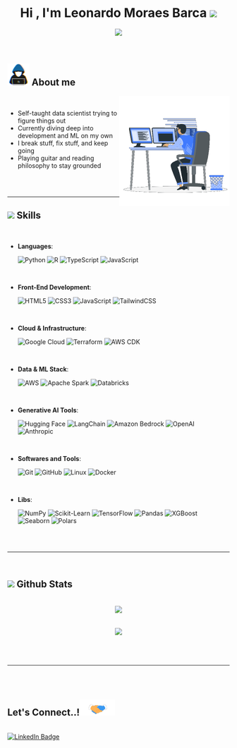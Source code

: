 
<h1 align="center"><b>Hi , I'm Leonardo Moraes Barca </b><img src="https://media.giphy.com/media/hvRJCLFzcasrR4ia7z/giphy.gif" width="35"></h1>
<!--  -->
<p align="center">
  <a href="https://github.com/DenverCoder1/readme-typing-svg">
  <img src="https://readme-typing-svg.herokuapp.com?font=Time+New+Roman&color=00FFFF&size=25&center=true&vCenter=true&width=600&height=100&lines=Hello,+World!+🌎;Data+Scientist+%7C+ML+Engineer+;Cloud+Specialist+%7C+AWS+Partner;Machine+Learning+and+AI+Enthusiast;Always+learning+something+new+🚀;Lover+of+truth+and+discipline+🧠❤️">
</a>
</p>


<br>

	
## <picture><img src = "https://github.com/0xAbdulKhalid/0xAbdulKhalid/raw/main/assets/mdImages/about_me.gif" width = 50px></picture> **About me**

<picture> <img align="right" src="https://github.com/0xAbdulKhalid/0xAbdulKhalid/raw/main/assets/mdImages/Right_Side.gif" width = 250px></picture>

<br>

- Self-taught data scientist trying to figure things out  
- Currently diving deep into development and ML on my own  
- I break stuff, fix stuff, and keep going  
- Playing guitar and reading philosophy to stay grounded  

<br><br>

---

## <img src="https://media2.giphy.com/media/QssGEmpkyEOhBCb7e1/giphy.gif?cid=ecf05e47a0n3gi1bfqntqmob8g9aid1oyj2wr3ds3mg700bl&rid=giphy.gif" width ="25"><b> Skills</b>
<br>

<p align="center">

- **Languages**:
    
  ![Python](https://img.shields.io/badge/Python-3776AB?style=for-the-badge&logo=python&logoColor=white)
  ![R](https://img.shields.io/badge/R-276DC3?style=for-the-badge&logo=r&logoColor=white)
  ![TypeScript](https://img.shields.io/badge/TypeScript-3178C6?style=for-the-badge&logo=typescript&logoColor=white)
  ![JavaScript](https://img.shields.io/badge/JavaScript-F7DF1E?style=for-the-badge&logo=javascript&logoColor=black)

<br>   
    
- **Front-End Development**:

  ![HTML5](https://img.shields.io/badge/HTML5%20-%23E34F26.svg?style=for-the-badge&logo=html5&logoColor=white)
  ![CSS3](https://img.shields.io/badge/CSS%20-%231572B6.svg?style=for-the-badge&logo=css3&logoColor=white)
  ![JavaScript](https://img.shields.io/badge/JavaScript%20-%23F7DF1E.svg?style=for-the-badge&logo=javascript&logoColor=black)
  ![TailwindCSS](https://img.shields.io/badge/Tailwind_CSS-38B2AC?style=for-the-badge&logo=tailwind-css&logoColor=white)

<br>

- **Cloud & Infrastructure**:
  
  ![Google Cloud](https://img.shields.io/badge/Google_Cloud-4285F4?style=for-the-badge&logo=googlecloud&logoColor=white)
  ![Terraform](https://img.shields.io/badge/Terraform-623CE4?style=for-the-badge&logo=terraform&logoColor=white)
  ![AWS CDK](https://img.shields.io/badge/AWS_CDK-232F3E?style=for-the-badge&logo=amazonaws&logoColor=white)

<br>

- **Data & ML Stack**:

  ![AWS](https://img.shields.io/badge/AWS-232F3E?style=for-the-badge&logo=amazon-aws&logoColor=white)
  ![Apache Spark](https://img.shields.io/badge/Apache_Spark-E25A1C?style=for-the-badge&logo=apachespark&logoColor=white)
  ![Databricks](https://img.shields.io/badge/Databricks-F80018?style=for-the-badge&logo=databricks&logoColor=white)

<br>

- **Generative AI Tools**:

  ![Hugging Face](https://img.shields.io/badge/Hugging%20Face-FFD21F?style=for-the-badge&logo=huggingface&logoColor=black)
  ![LangChain](https://img.shields.io/badge/LangChain-000000?style=for-the-badge&logo=langchain&logoColor=white)
  ![Amazon Bedrock](https://img.shields.io/badge/Amazon_Bedrock-232F3E?style=for-the-badge&logo=amazonaws&logoColor=white)
  ![OpenAI](https://img.shields.io/badge/OpenAI-412991?style=for-the-badge&logo=openai&logoColor=white)
  ![Anthropic](https://img.shields.io/badge/Anthropic-000000?style=for-the-badge&logo=anthropic&logoColor=white)

<br>

- **Softwares and Tools**:

  ![Git](https://img.shields.io/badge/git-%23F05033.svg?style=for-the-badge&logo=git&logoColor=white)
  ![GitHub](https://img.shields.io/badge/github-%23121011.svg?style=for-the-badge&logo=github&logoColor=white)
  ![Linux](https://img.shields.io/badge/Linux-FCC624?style=for-the-badge&logo=linux&logoColor=black)
  ![Docker](https://img.shields.io/badge/Docker-2496ED?style=for-the-badge&logo=docker&logoColor=white)

<br>

- **Libs**:

  ![NumPy](https://img.shields.io/badge/NumPy-013243?style=for-the-badge&logo=numpy&logoColor=white)
  ![Scikit-Learn](https://img.shields.io/badge/Scikit--Learn-F7931E?style=for-the-badge&logo=scikit-learn&logoColor=white) 
  ![TensorFlow](https://img.shields.io/badge/TensorFlow-FF6F00?style=for-the-badge&logo=tensorflow&logoColor=white)
  ![Pandas](https://img.shields.io/badge/Pandas-150458?style=for-the-badge&logo=pandas&logoColor=white)
  ![XGBoost](https://img.shields.io/badge/XGBoost-007ACC?style=for-the-badge&logo=github&logoColor=white)
  ![Seaborn](https://img.shields.io/badge/Seaborn-9BA1C6?style=for-the-badge&logo=python&logoColor=white)
  ![Polars](https://img.shields.io/badge/Polars-3178C6?style=for-the-badge&logo=polars&logoColor=white)


</p>

<br>
<br>

-----

<br>


## <img src="https://media.giphy.com/media/iY8CRBdQXODJSCERIr/giphy.gif" width="35"><b> Github Stats </b>
<br>

<div align="center">
  <a href="https://github.com/LeonardoMBarca">
    <img align="center" src="https://github-profile-summary-cards.vercel.app/api/cards/profile-details?username=LeonardoMBarca&theme=tokyonight" />
  </a>
  <br/>
  <br/>
  <br/>
  <img src="https://github-readme-stats.vercel.app/api/top-langs/?username=LeonardoMBarca&layout=compact&theme=tokyonight&hide_border=true" />
</div>

<br>
<br>
<br>

-----

<br>
<br>

## <b> Let's Connect..!</b><img src="https://github.com/0xAbdulKhalid/0xAbdulKhalid/raw/main/assets/mdImages/handshake.gif" width ="80">
<br>

<a href="https://www.linkedin.com/in/leonardo-barca-406813282/" target="_blank">
  <img src="https://img.shields.io/badge/LinkedIn-Leonardo%20Moraes%20Barca-0A66C2?style=for-the-badge&logo=linkedin&logoColor=white" alt="LinkedIn Badge" />
</a>
<br>
	
</ul>
</div>
